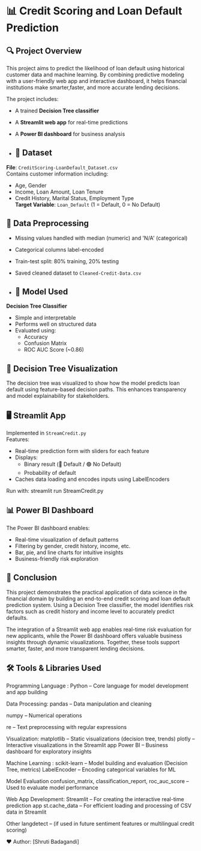 # 📊 Credit Scoring and Loan Default Prediction

## 🔍 Project Overview
This project aims to predict the likelihood of loan default using historical customer data and machine learning.
By combining predictive modeling with a user-friendly web app and interactive dashboard, 
it helps financial institutions make smarter,faster, and more accurate lending decisions.

The project includes:
- A trained **Decision Tree classifier**
- A **Streamlit web app** for real-time predictions
- A **Power BI dashboard** for business analysis

- ## 📁 Dataset
**File**: `CreditScoring-LoanDefault_Dataset.csv`  
Contains customer information including:
- Age, Gender
- Income, Loan Amount, Loan Tenure
- Credit History, Marital Status, Employment Type  
**Target Variable**: `Loan_Default` (1 = Default, 0 = No Default)

## 🔧 Data Preprocessing
- Missing values handled with median (numeric) and 'N/A' (categorical)
- Categorical columns label-encoded
- Train-test split: 80% training, 20% testing
-  Saved cleaned dataset to `Cleaned-Credit-Data.csv`

-  ## 🤖 Model Used
**Decision Tree Classifier**
- Simple and interpretable
- Performs well on structured data
- Evaluated using:
  - Accuracy
  - Confusion Matrix
  - ROC AUC Score (~0.86)
 
## 🌲 Decision Tree Visualization
The decision tree was visualized to show how the model predicts loan default using feature-based decision paths.
This enhances transparency and model explainability for stakeholders.

## 🖥️ Streamlit App
Implemented in `StreamCredit.py`  
Features:
- Real-time prediction form with sliders for each feature
- Displays:
  - Binary result (🔴 Default / 🟢 No Default)
  - Probability of default
- Caches data loading and encodes inputs using LabelEncoders

Run with:
streamlit run StreamCredit.py

## 📊 Power BI Dashboard
The Power BI dashboard enables:
- Real-time visualization of default patterns
- Filtering by gender, credit history, income, etc.
- Bar, pie, and line charts for intuitive insights
- Business-friendly risk exploration

## 🧾 Conclusion
This project demonstrates the practical application of data science in the financial domain by building an end-to-end credit scoring and loan default prediction system. Using a Decision Tree classifier, the model identifies risk factors such as credit history and income level to accurately predict defaults.

The integration of a Streamlit web app enables real-time risk evaluation for new applicants, while the Power BI dashboard offers valuable business insights through dynamic visualizations. Together, these tools support smarter, faster, and more transparent lending decisions.

## 🛠️ Tools & Libraries Used

Programming Language :
Python – Core language for model development and app building

Data Processing:
pandas – Data manipulation and cleaning

numpy – Numerical operations

re – Text preprocessing with regular expressions

Visualization:
matplotlib – Static visualizations (decision tree, trends)
plotly – Interactive visualizations in the Streamlit app
Power BI – Business dashboard for exploratory insights

Machine Learning :
scikit-learn – Model building and evaluation (Decision Tree, metrics)
LabelEncoder – Encoding categorical variables for ML

Model Evaluation
confusion_matrix, classification_report, roc_auc_score – Used to evaluate model performance

Web App Development:
Streamlit – For creating the interactive real-time prediction app
st.cache_data – For efficient loading and processing of CSV data in Streamlit

Other
langdetect – (if used in future sentiment features or multilingual credit scoring)

❤️  Author: [Shruti Badagandi]
